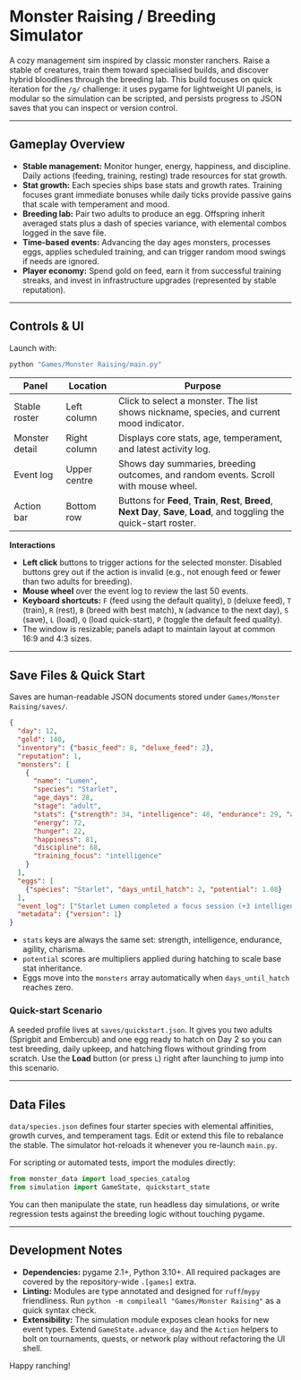 # Monster Raising / Breeding Simulator

A cozy management sim inspired by classic monster ranchers. Raise a stable of creatures, train them toward specialised builds, and discover hybrid bloodlines through the breeding lab. This build focuses on quick iteration for the `/g/` challenge: it uses pygame for lightweight UI panels, is modular so the simulation can be scripted, and persists progress to JSON saves that you can inspect or version control.

---

## Gameplay Overview

* **Stable management:** Monitor hunger, energy, happiness, and discipline. Daily actions (feeding, training, resting) trade resources for stat growth.
* **Stat growth:** Each species ships base stats and growth rates. Training focuses grant immediate bonuses while daily ticks provide passive gains that scale with temperament and mood.
* **Breeding lab:** Pair two adults to produce an egg. Offspring inherit averaged stats plus a dash of species variance, with elemental combos logged in the save file.
* **Time-based events:** Advancing the day ages monsters, processes eggs, applies scheduled training, and can trigger random mood swings if needs are ignored.
* **Player economy:** Spend gold on feed, earn it from successful training streaks, and invest in infrastructure upgrades (represented by stable reputation).

---

## Controls & UI

Launch with:

```bash
python "Games/Monster Raising/main.py"
```

| Panel | Location | Purpose |
|-------|----------|---------|
| Stable roster | Left column | Click to select a monster. The list shows nickname, species, and current mood indicator. |
| Monster detail | Right column | Displays core stats, age, temperament, and latest activity log. |
| Event log | Upper centre | Shows day summaries, breeding outcomes, and random events. Scroll with mouse wheel. |
| Action bar | Bottom row | Buttons for **Feed**, **Train**, **Rest**, **Breed**, **Next Day**, **Save**, **Load**, and toggling the quick-start roster. |

**Interactions**

* **Left click** buttons to trigger actions for the selected monster. Disabled buttons grey out if the action is invalid (e.g., not enough feed or fewer than two adults for breeding).
* **Mouse wheel** over the event log to review the last 50 events.
* **Keyboard shortcuts:** `F` (feed using the default quality), `D` (deluxe feed), `T` (train), `R` (rest), `B` (breed with best match), `N` (advance to the next day), `S` (save), `L` (load), `Q` (load quick-start), `P` (toggle the default feed quality).
* The window is resizable; panels adapt to maintain layout at common 16:9 and 4:3 sizes.

---

## Save Files & Quick Start

Saves are human-readable JSON documents stored under `Games/Monster Raising/saves/`.

```json
{
  "day": 12,
  "gold": 140,
  "inventory": {"basic_feed": 8, "deluxe_feed": 2},
  "reputation": 1,
  "monsters": [
    {
      "name": "Lumen",
      "species": "Starlet",
      "age_days": 28,
      "stage": "adult",
      "stats": {"strength": 34, "intelligence": 48, "endurance": 29, "agility": 40, "charisma": 55},
      "energy": 72,
      "hunger": 22,
      "happiness": 81,
      "discipline": 68,
      "training_focus": "intelligence"
    }
  ],
  "eggs": [
    {"species": "Starlet", "days_until_hatch": 2, "potential": 1.08}
  ],
  "event_log": ["Starlet Lumen completed a focus session (+3 intelligence)."],
  "metadata": {"version": 1}
}
```

* `stats` keys are always the same set: strength, intelligence, endurance, agility, charisma.
* `potential` scores are multipliers applied during hatching to scale base stat inheritance.
* Eggs move into the `monsters` array automatically when `days_until_hatch` reaches zero.

### Quick-start Scenario

A seeded profile lives at `saves/quickstart.json`. It gives you two adults (Sprigbit and Embercub) and one egg ready to hatch on Day 2 so you can test breeding, daily upkeep, and hatching flows without grinding from scratch. Use the **Load** button (or press `L`) right after launching to jump into this scenario.

---

## Data Files

`data/species.json` defines four starter species with elemental affinities, growth curves, and temperament tags. Edit or extend this file to rebalance the stable. The simulator hot-reloads it whenever you re-launch `main.py`.

For scripting or automated tests, import the modules directly:

```python
from monster_data import load_species_catalog
from simulation import GameState, quickstart_state
```

You can then manipulate the state, run headless day simulations, or write regression tests against the breeding logic without touching pygame.

---

## Development Notes

* **Dependencies:** pygame 2.1+, Python 3.10+. All required packages are covered by the repository-wide `.[games]` extra.
* **Linting:** Modules are type annotated and designed for `ruff`/`mypy` friendliness. Run `python -m compileall "Games/Monster Raising"` as a quick syntax check.
* **Extensibility:** The simulation module exposes clean hooks for new event types. Extend `GameState.advance_day` and the `Action` helpers to bolt on tournaments, quests, or network play without refactoring the UI shell.

Happy ranching!
